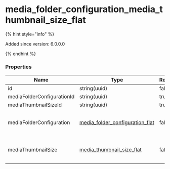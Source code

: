 
# media_folder_configuration_media_thumbnail_size_flat

{% hint style="info" %}

Added since version: 6.0.0.0

{% endhint %}

### Properties

|Name|Type|Required|Restrictions|Description|
|---|---|---|---|---|
|id|string(uuid)|false|none|none|
|mediaFolderConfigurationId|string(uuid)|true|none|none|
|mediaThumbnailSizeId|string(uuid)|true|none|none|
|mediaFolderConfiguration|[media_folder_configuration_flat](/schema/media_folder_configuration_flat.md)|false|none|Added since version: 6.0.0.0|
|mediaThumbnailSize|[media_thumbnail_size_flat](/schema/media_thumbnail_size_flat.md)|false|none|Added since version: 6.0.0.0|
